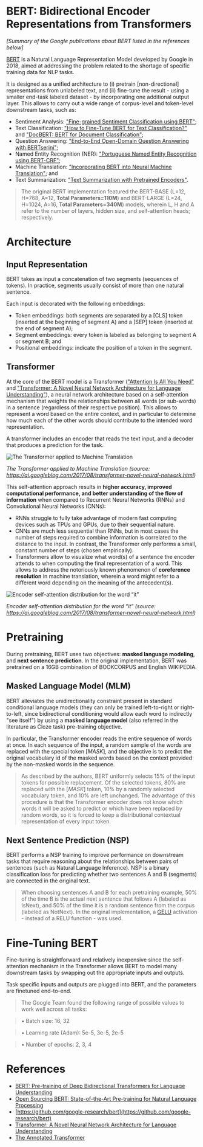 # BERT: Bidirectional Encoder Representations from Transformers
*[Summary of the Google publications about BERT listed in the references below]*

[BERT](https://arxiv.org/abs/1810.04805) is a Natural Language Representation Model developed by Google in 2018, aimed at addressing the problem related to the shortage of specific training data for NLP tasks.

It is designed as a unified architecture to (i) pretrain [non-directional] representations from unlabeled text, and (ii) fine-tune the result - using a smaller end-task labeled dataset - by incorporating one additional output layer. This allows to carry out a wide range of corpus-level and token-level downstream tasks, such as:

- Sentiment Analysis: ["Fine-grained Sentiment Classification using BERT"](https://arxiv.org/abs/1910.03474);
- Text Classification: ["How to Fine-Tune BERT for Text Classification?"](https://arxiv.org/abs/1905.05583) and ["DocBERT: BERT for Document Classification"](https://arxiv.org/abs/1904.08398);
- Question Answering: ["End-to-End Open-Domain Question Answering with BERTserini"](https://arxiv.org/abs/1902.01718);
- Named Entity Recognition (NER): ["Portuguese Named Entity Recognition using BERT-CRF"](https://arxiv.org/abs/1909.10649);
- Machine Translation: ["Incorporating BERT into Neural Machine Translation"](https://arxiv.org/abs/2002.06823); and
- Text Summarization: ["Text Summarization with Pretrained Encoders"](https://arxiv.org/abs/1908.08345).

> The original BERT implementation featured the BERT-BASE (L=12, H=768, A=12, **Total Parameters=110M**) and BERT-LARGE (L=24, H=1024, A=16, **Total Parameters=340M**) models, wherein L, H and A refer to the number of layers, hidden size, and self-attention heads; respectively.

# Architecture

## Input Representation

BERT takes as input a concatenation of two segments (sequences of tokens). In practice, segments usually consist of more than one natural sentence. 

Each input is decorated with the following embeddings:
- Token embeddings: both segments are separated by a [CLS] token (inserted at the beginning of segment A) and a [SEP] token (inserted at the end of segment A);
- Segment embeddings: every token is labeled as belonging to segment A or segment B; and
- Positional embeddings: indicate the position of a token in the segment.

## Transformer

At the core of the BERT model is a Transformer (["Attention Is All You Need"](https://arxiv.org/abs/1706.03762) and ["Transformer: A Novel Neural Network Architecture for Language Understanding"](https://ai.googleblog.com/2017/08/transformer-novel-neural-network.html)), a neural network architecture based on a self-attention mechanism that weights the relationships between all words (or sub-words) in a sentence (regardless of their respective position). This allows to represent a word based on the entire context, and in particular to determine how much each of the other words should contribute to the intended word representation.

A transformer includes an encoder that reads the text input, and a decoder that produces a prediction for the task.

![The Transformer applied to Machine Translation](https://3.bp.blogspot.com/-aZ3zvPiCoXM/WaiKQO7KRnI/AAAAAAAAB_8/7a1CYjp40nUg4lKpW7covGZJQAySxlg8QCLcBGAs/s1600/transform20fps.gif)

*The Transformer applied to Machine Translation* *(source: https://ai.googleblog.com/2017/08/transformer-novel-neural-network.html)*

This self-attention approach results in **higher accuracy, improved computational performance, and better understanding of the flow of information** when compared to Recurrent Neural Networks (RNNs) and Convolutional Neural Networks (CNNs):
- RNNs struggle to fully take advantage of modern fast computing devices such as TPUs and GPUs, due to their sequential nature. 
- CNNs are much less sequential than RNNs, but in most cases the number of steps required to combine information is correlated to the distance to the input. In contrast, the Transformer only performs a small, constant number of steps (chosen empirically).
- Transformers allow to visualize what word(s) of a sentence the encoder attends to when computing the final representation of a word. This allows to address the notoriously known phenomenon of **coreference resolution** in machine translation, wherein a word might refer to a different word depending on the meaning of the antecedent(s).

![Encoder self-attention distribution for the word “it”](https://1.bp.blogspot.com/-AVGK0ApREtk/WaiAuzddKVI/AAAAAAAAB_A/WPV5ropBU-cxrcMpqJBFHg73K9NX4vywwCLcBGAs/s1600/image2.png)


*Encoder self-attention distribution for the word “it”* *(source: https://ai.googleblog.com/2017/08/transformer-novel-neural-network.html)*

# Pretraining

During pretraining, BERT uses two objectives: **masked language modeling**, and **next sentence prediction**. In the original implementation, BERT was pretrained on a 16GB combination of BOOKCORPUS and English WIKIPEDIA.

## Masked Language Model (MLM)

BERT alleviates the unidirectionality constraint present in standard conditional language models (they can only be trained left-to-right or right-to-left, since bidirectional conditioning would allow each word to indirectly "see itself") by using a **masked language model** (also referred in the literature as Cloze task) pre-training objective.

In particular, the Transformer encoder reads the entire sequence of words at once. In each sequence of the input, a random sample of the words are replaced with the special token [*MASK*], and the objective is to predict the original vocabulary id of the masked words based on the context provided by the non-masked words in the sequence. 

> As described by the authors, BERT uniformly selects 15% of the input tokens for possible replacement. Of the selected tokens, 80% are replaced with the [*MASK*] token, 10% by a randomly selected vocabulary token, and 10% are left unchanged. The advantage of this procedure is that the Transformer encoder does not know which words it will be asked to predict or which have been replaced by random words, so it is forced to keep a distributional contextual representation of every input token.

## Next Sentence Prediction (NSP)

BERT performs a NSP training to improve performance on downstream tasks that require reasoning about the relationships between pairs of sentences (such as Natural Language Inference). NSP is a binary classification loss for predicting whether two sentences A and B (segments) are connected in the original text. 

> When choosing sentences A and B for each pretraining example, 50% of the time B is the actual next sentence that follows A (labeled as IsNext), and 50% of the time it is a random sentence from the corpus (labeled as NotNext). In the original implementation, a [GELU](https://arxiv.org/abs/1606.08415) activation - instead of a RELU function - was used.

# Fine-Tuning BERT

Fine-tuning is straightforward and relatively inexpensive since the self-attention mechanism in the Transformer allows BERT to model many downstream tasks by swapping out the appropriate inputs and outputs.

Task specific inputs and outputs are plugged into BERT, and the parameters are finetuned end-to-end.

> The Google Team found the following range of possible values to work well across all tasks:

> • Batch size: 16, 32

> • Learning rate (Adam): 5e-5, 3e-5, 2e-5

> • Number of epochs: 2, 3, 4


# References
- [BERT: Pre-training of Deep Bidirectional Transformers for Language Understanding
](https://arxiv.org/abs/1810.04805)
- [Open Sourcing BERT: State-of-the-Art Pre-training for Natural Language Processing](https://ai.googleblog.com/2018/11/open-sourcing-bert-state-of-art-pre.html)
- [https://github.com/google-research/bert](https://github.com/google-research/bert)
- [Transformer: A Novel Neural Network Architecture for Language Understanding](https://ai.googleblog.com/2017/08/transformer-novel-neural-network.html)
- [The Annotated Transformer](http://nlp.seas.harvard.edu/annotated-transformer/)